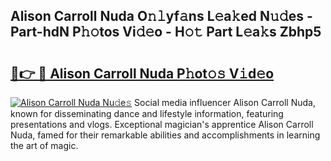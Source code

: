 ## Alison Carroll Nuda O𝚗𝚕yf𝚊ns L𝚎a𝚔ed N𝚞𝚍es - Part-hdN P𝚑𝚘tos Vi𝚍𝚎o - H𝚘𝚝 Part L𝚎a𝚔s Zbhp5

# <h2><a href="http://kf1r6o1.oniu.top/?m=Alison+Carroll+Nuda">🔗👉 🔴 Alison Carroll Nuda P𝚑ot𝚘𝚜 V𝚒d𝚎o</a></h2>

[![Alison Carroll Nuda Nu𝚍e𝚜](https://i.imgur.com/0qMVB7G.gif)](http://kf1r6o1.oniu.top/?m=Alison+Carroll+Nuda)
Social media influencer Alison Carroll Nuda, known for disseminating dance and lifestyle information, featuring presentations and vlogs. Exceptional magician's apprentice Alison Carroll Nuda, famed for their remarkable abilities and accomplishments in learning the art of magic.  
